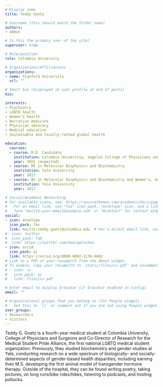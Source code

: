```yaml
---
# Display name
title: Teddy Goetz

# Username (this should match the folder name)
authors:
- admin

# Is this the primary user of the site?
superuser: true

# Role/position
role: Columbia University

# Organizations/Affiliations
organizations:
- name: Stanford University
  url: ""

# Short bio (displayed in user profile at end of posts)
bio: 

interests:
- Psychiatry
- LGBTQ health
- Women’s health
- Narrative medicine
- Physician advocacy
- Medical education
- Sustainable and locally-rooted global health

education:
  courses:
  - course: M.D. Candidate
    institution: Columbia University, Vagelos College of Physicians and Surgeons
    year: 2021 (expected)
  - course: MS in Molecular Biophysics and Biochemistry
    institution: Yale University
    year: 2017
  - course: BS in Molecular Biophysics and Biochemistry and Women’s, Gender, and Sexuality Studies
    institution: Yale University
    year: 2017

# Social/Academic Networking
# For available icons, see: https://sourcethemes.com/academic/docs/page-builder/#icons
#   For an email link, use "fas" icon pack, "envelope" icon, and a link in the
#   form "mailto:your-email@example.com" or "#contact" for contact widget.
social:
- icon: envelope
  icon_pack: fas
  link: mailto:teddy.goetz@columbia.edu  # For a direct email link, use "mailto: teddy.goetz@columbia.edu".
#- icon: twitter
#  icon_pack: fab
#  link: https://twitter.com/GeorgeCushen
- icon: orcid
  icon_pack: ai
  link: https://orcid.org/0000-0002-1138-6602
# Link to a PDF of your resume/CV from the About widget.
# To enable, copy your resume/CV to `static/files/cv.pdf` and uncomment the lines below.
# - icon: cv
#   icon_pack: ai
#   link: files/cv.pdf

# Enter email to display Gravatar (if Gravatar enabled in Config)
email: ""

# Organizational groups that you belong to (for People widget)
#   Set this to `[]` or comment out if you are not using People widget.
user_groups:
- Researchers
- Visitors
---
```


Teddy G. Goetz is a fourth-year medical student at Columbia University, College of Physicians and Surgeons and Co-Director of Research for the Medical Student Pride Alliance, the first national LGBTQ medical student organization. Previously, they studied biochemistry and gender studies at Yale, conducting research on a wide spectrum of biologically- and socially-determined aspects of gender-based health disparities, including earning their M.S. developing the first animal model of transgender hormone therapy. Outside of the hospital, they can be found writing poetry, taking pictures, on long runs/bike rides/hikes, listening to podcasts, and hosting potlucks. 
